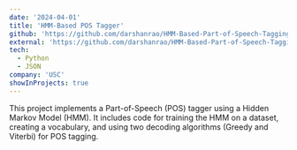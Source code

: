 ```yaml
---
date: '2024-04-01'
title: 'HMM-Based POS Tagger'
github: 'https://github.com/darshanrao/HMM-Based-Part-of-Speech-Tagging'
external: 'https://github.com/darshanrao/HMM-Based-Part-of-Speech-Tagging/blob/main/Report.pdf'
tech:
  - Python
  - JSON
company: 'USC'
showInProjects: true
---
```

This project implements a Part-of-Speech (POS) tagger using a Hidden Markov Model (HMM). It includes code for training the HMM on a dataset, creating a vocabulary, and using two decoding algorithms (Greedy and Viterbi) for POS tagging.